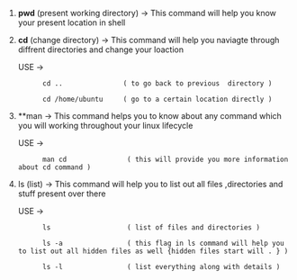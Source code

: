 1. **pwd** (present working directory) -> This command will help you know your present location in shell 


2. **cd** (change directory) -> This command will help you naviagte through diffrent directories and change your loaction 

    USE ->  

   
             cd ..               ( to go back to previous  directory )
            
             cd /home/ubuntu     ( go to a certain location directly )
    


3. **man -> This command helps you to know about any command which you will working throughout your linux lifecycle

    USE -> 

             man cd               ( this will provide you more information about cd command )
  

4. ls (list) -> This command will help you to list out all files ,directories and stuff present over there 

    USE -> 

             ls                   ( list of files and directories )

             ls -a                ( this flag in ls command will help you to list out all hidden files as well {hidden files start will . } )

             ls -l                ( list everything along with details )  
   
           

    

 